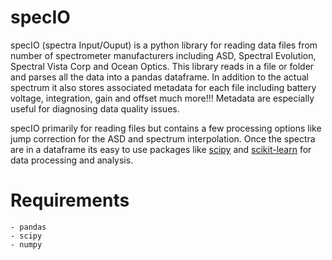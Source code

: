 # specIO

specIO (spectra Input/Ouput) is a python library for reading data files from number of spectrometer
manufacturers including ASD, Spectral Evolution, Spectral Vista Corp and Ocean Optics. This library
reads in a file or folder and parses all the data into a pandas dataframe. In addition to the actual
spectrum it also stores associated metadata for each file including battery voltage, integration, 
gain and offset much more!!! Metadata are especially useful for diagnosing data quality issues.

specIO primarily for reading files but contains a few processing options like jump correction for
the ASD and spectrum interpolation. Once the spectra are in a dataframe its easy to use packages
like [scipy](https://www.scipy.org/) and [scikit-learn](https://scikit-learn.org/stable/) for data
processing and analysis.

# Requirements
	- pandas
	- scipy
	- numpy

